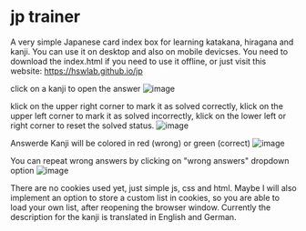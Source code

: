 # jp trainer
A very simple Japanese card index box for learning katakana, hiragana and kanji. You can use it on desktop and also on mobile devicses. You need to download the index.html if you need to use it offline, or just visit this website: https://hswlab.github.io/jp

click on a kanji to open the answer
![image](https://github.com/hswlab/jp/assets/12501993/6ed6f557-a188-4c3f-8f35-54accba44beb)

klick on the upper right corner to mark it as solved correctly,
klick on the upper left corner to mark it as solved incorrectly,
klick on the lower left or right corner to reset the solved status.
![image](https://github.com/hswlab/jp/assets/12501993/5c1c8ab9-4be2-4a52-8ca1-6457d2e403bc)

Answerde Kanji will be colored in red (wrong) or green (correct)
![image](https://github.com/hswlab/jp/assets/12501993/e6376441-f65e-44fd-b076-9fccceb9156e)

You can repeat wrong answers by clicking on "wrong answers" dropdown option
![image](https://github.com/hswlab/jp/assets/12501993/add8749f-d287-4334-8d99-f4379cfb2c62)

There are no cookies used yet, just simple js, css and html. Maybe I will also implement an option to store a custom list in cookies, so you are able to load your own list, after reopening the browser window. Currently the description for the kanji is translated in English and German.
